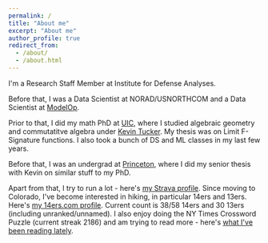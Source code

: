 ```yaml
---
permalink: /
title: "About me"
excerpt: "About me"
author_profile: true
redirect_from: 
  - /about/
  - /about.html
---
```


I'm a Research Staff Member at Institute for Defense Analyses.

Before that, I was a Data Scientist at NORAD/USNORTHCOM and a Data Scientist at [ModelOp](https://www.modelop.com/).

Prior to that, I did my math PhD at [UIC](https://mscs.uic.edu/), where I studied algebraic geometry and commutatitve algebra under [Kevin Tucker](https://kftucker.people.uic.edu/home/). My thesis was on Limit F-Signature functions. I also took a bunch of DS and ML classes in my last few years.

Before that, I was an undergrad at [Princeton](https://www.math.princeton.edu/), where I did my senior thesis with Kevin on similar stuff to my PhD.

Apart from that, I try to run a lot - here's [my Strava profile](https://www.strava.com/athletes/6930119). Since moving to Colorado, I've become interested in hiking, in particular 14ers and 13ers. Here's [my 14ers.com profile](https://www.14ers.com/forum/memberlist.php?mode=viewprofile&u=96184). Current count is 38/58 14ers and 30 13ers (including unranked/unnamed). I also enjoy doing the NY Times Crossword Puzzle (current streak 2186) and am trying to read more - here's [what I've been reading lately](https://sjshide.github.io/reading/).
